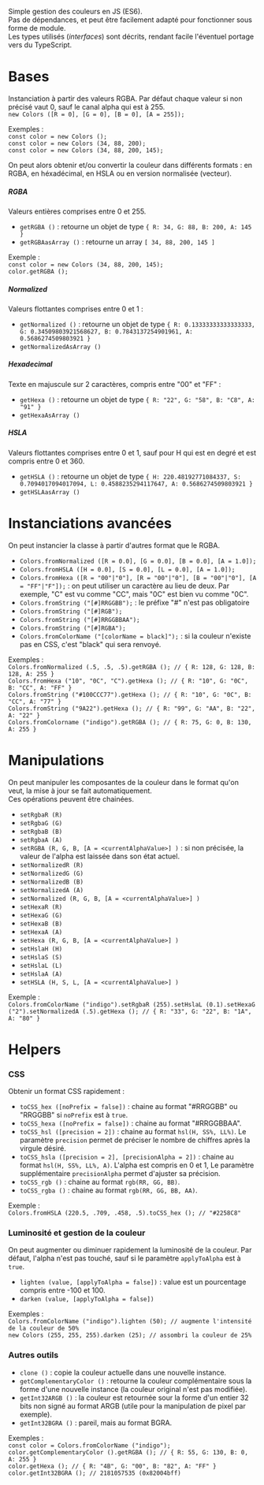 Simple gestion des couleurs en JS (ES6).  
Pas de dépendances, et peut être facilement adapté pour fonctionner sous forme de module.  
Les types utilisés (_interfaces_) sont décrits, rendant facile l'éventuel portage vers du TypeScript.

# Bases

Instanciation à partir des valeurs RGBA. Par défaut chaque valeur si non précisé vaut 0, sauf le canal alpha qui est à 255.  
`new Colors ([R = 0], [G = 0], [B = 0], [A = 255]);`  

Exemples :  
```const color = new Colors ();```  
```const color = new Colors (34, 88, 200);```  
```const color = new Colors (34, 88, 200, 145);```

On peut alors obtenir et/ou convertir la couleur dans différents formats : en RGBA, en héxadécimal, en HSLA ou en version normalisée (vecteur).  

##### RGBA  
Valeurs entières comprises entre 0 et 255.
* `getRGBA ()` : retourne un objet de type `{ R: 34, G: 88, B: 200, A: 145 }`
* `getRGBAasArray ()` : retourne un array `[ 34, 88, 200, 145 ]`
 
Exemple :  
```const color = new Colors (34, 88, 200, 145);```  
```color.getRGBA ();```  

  
##### Normalized
Valeurs flottantes comprises entre 0 et 1 :
* `getNormalized ()` : retourne un objet de type `{ R: 0.13333333333333333, G: 0.34509803921568627, B: 0.7843137254901961, A: 0.5686274509803921 }`
* `getNormalizedAsArray ()`


##### Hexadecimal
Texte en majuscule sur 2 caractères, compris entre "00" et "FF" :  
* `getHexa ()` : retourne un objet de type `{ R: "22", G: "58", B: "C8", A: "91" }`
* `getHexaAsArray ()`


##### HSLA
Valeurs flottantes comprises entre 0 et 1, sauf pour H qui est en degré et est compris entre 0 et 360.  
* `getHSLA ()` : retourne un objet de type `{ H: 220.48192771084337, S: 0.7094017094017094, L: 0.4588235294117647, A: 0.5686274509803921 }`
* `getHSLAasArray ()`


# Instanciations avancées
On peut instancier la classe à partir d'autres format que le RGBA.  

* `Colors.fromNormalized ([R = 0.0], [G = 0.0], [B = 0.0], [A = 1.0]);`
* `Colors.fromHSLA ([H = 0.0], [S = 0.0], [L = 0.0], [A = 1.0]);`
* `Colors.fromHexa ([R = "00"|"0"], [R = "00"|"0"], [B = "00"|"0"], [A = "FF"|"F"]);` : on peut utiliser un caractère au lieu de deux. Par exemple, "C" est vu comme "CC", mais "0C" est bien vu comme "0C".
* `Colors.fromString ("[#]RRGGBB");` : le préfixe "#" n'est pas obligatoire
* `Colors.fromString ("[#]RGB");`
* `Colors.fromString ("[#]RRGGBBAA");`
* `Colors.fromString ("[#]RGBA");`
* `Colors.fromColorName ("[colorName = black]");` : si la couleur n'existe pas en CSS, c'est "black" qui sera renvoyé.

Exemples :   
```Colors.fromNormalized (.5, .5, .5).getRGBA (); // { R: 128, G: 128, B: 128, A: 255 }```  
```Colors.fromHexa ("10", "0C", "C").getHexa (); // { R: "10", G: "0C", B: "CC", A: "FF" }```  
```Colors.fromString ("#100CCC77").getHexa (); // { R: "10", G: "0C", B: "CC", A: "77" }```  
```Colors.fromString ("9A22").getHexa (); // { R: "99", G: "AA", B: "22", A: "22" }```  
```Colors.fromColorname ("indigo").getRGBA (); // { R: 75, G: 0, B: 130, A: 255 }```  



# Manipulations
On peut manipuler les composantes de la couleur dans le format qu'on veut, la mise à jour se fait automatiquement.  
Ces opérations peuvent être chainées.  

* `setRgbaR (R)`
* `setRgbaG (G)`
* `setRgbaB (B)`
* `setRgbaA (A)`
* `setRGBA (R, G, B, [A = <currentAlphaValue>] )` : si non précisée, la valeur de l'alpha est laissée dans son état actuel.  
* `setNormalizedR (R)`
* `setNormalizedG (G)`
* `setNormalizedB (B)`
* `setNormalizedA (A)`
* `setNormalized (R, G, B, [A = <currentAlphaValue>] )`
* `setHexaR (R)`
* `setHexaG (G)`
* `setHexaB (B)`
* `setHexaA (A)`
* `setHexa (R, G, B, [A = <currentAlphaValue>] )`
* `setHslaH (H)`
* `setHslaS (S)`
* `setHslaL (L)`
* `setHslaA (A)`
* `setHSLA (H, S, L, [A = <currentAlphaValue>] )`

Exemple :   
```Colors.fromColorName ("indigo").setRgbaR (255).setHslaL (0.1).setHexaG ("2").setNormalizedA (.5).getHexa (); // { R: "33", G: "22", B: "1A", A: "80" }```

# Helpers
### CSS
Obtenir un format CSS rapidement :  
* `toCSS_hex ([noPrefix = false])` : chaine au format "#RRGGBB" ou "RRGGBB" si `noPrefix` est à `true`. 
* `toCSS_hexa ([noPrefix = false])` : chaine au format "#RRGGBBAA".
* `toCSS_hsl ([precision = 2])` : chaine au format `hsl(H, SS%, LL%)`. Le paramètre `precision` permet de préciser le nombre de chiffres après la virgule désiré.
* `toCSS_hsla ([precision = 2], [precisionAlpha = 2])` : chaine au format `hsl(H, SS%, LL%, A)`. L'alpha est compris en 0 et 1, Le paramètre supplémentaire `precisionAlpha` permet d'ajuster sa précision. 
* `toCSS_rgb ()` : chaine au format `rgb(RR, GG, BB)`.
* `toCSS_rgba ()` : chaine au format `rgb(RR, GG, BB, AA)`.  

Exemple :  
```Colors.fromHSLA (220.5, .709, .458, .5).toCSS_hex (); // "#2258C8"```

### Luminosité et gestion de la couleur
On peut augmenter ou diminuer rapidement la luminosité de la couleur. Par défaut, l'alpha n'est pas touché, sauf si le paramètre `applyToAlpha` est à `true`.
* `lighten (value, [applyToAlpha = false])` : value est un pourcentage compris entre -100 et 100.
* `darken (value, [applyToAlpha = false])`

Exemples :  
```Colors.fromColorName ("indigo").lighten (50); // augmente l'intensité de la couleur de 50%```  
```new Colors (255, 255, 255).darken (25); // assombri la couleur de 25%```  

### Autres outils
* `clone ()` : copie la couleur actuelle dans une nouvelle instance. 
* `getComplementaryColor ()` : retourne la couleur complémentaire sous la forme d'une nouvelle instance (la couleur original n'est pas modifiée). 
* `getInt32ARGB ()` : la couleur est retournée sour la forme d'un entier 32 bits non signé au format ARGB (utile pour la manipulation de pixel par exemple). 
* `getInt32BGRA ()` : pareil, mais au format BGRA.

Exemples :  
```const color = Colors.fromColorName ("indigo");```  
```color.getComplementaryColor ().getRGBA (); // { R: 55, G: 130, B: 0, A: 255 }```    
```color.getHexa (); // { R: "4B", G: "00", B: "82", A: "FF" }```  
```color.getInt32BGRA (); // 2181057535 (0x82004bff)```
